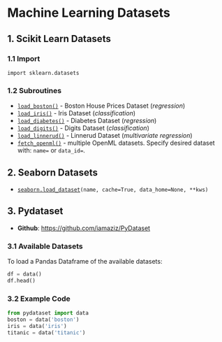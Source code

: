 # Machine Learning Datasets

## 1. Scikit Learn Datasets

### 1.1 Import

```
import sklearn.datasets
```

### 1.2 Subroutines

- [`load_boston()`](http://scikit-learn.org/stable/modules/generated/sklearn.datasets.load_boston.html#sklearn.datasets.load_boston) - Boston House Prices Dataset (*regression*)
- [`load_iris()`](http://scikit-learn.org/stable/modules/generated/sklearn.datasets.load_iris.html#sklearn.datasets.load_iris) - Iris Dataset (*classification*)
- [`load_diabetes()`](http://scikit-learn.org/stable/modules/generated/sklearn.datasets.load_diabetes.html#sklearn.datasets.load_diabetes) - Diabetes Dataset (*regression*)
- [`load_digits()`](http://scikit-learn.org/stable/modules/generated/sklearn.datasets.load_digits.html#sklearn.datasets.load_digits) - Digits Dataset (*classification*)
- [`load_linnerud()`](http://scikit-learn.org/stable/modules/generated/sklearn.datasets.load_linnerud.html#sklearn.datasets.load_linnerud) - Linnerud Dataset (*multivariate regression*)
- [`fetch_openml()`](https://scikit-learn.org/stable/modules/generated/sklearn.datasets.fetch_openml.html) - multiple OpenML datasets.
  Specify desired dataset with: `name=` or `data_id=`.

## 2. Seaborn Datasets

- [`seaborn.load_dataset`](https://seaborn.pydata.org/generated/seaborn.load_dataset.html)`(name, cache=True, data_home=None, **kws)`


## 3. Pydataset

- **Github**: https://github.com/iamaziz/PyDataset

### 3.1 Available Datasets

To load a Pandas Dataframe of the available datasets:

```python
df = data()
df.head()
```

### 3.2 Example Code

```python
from pydataset import data
boston = data('boston')
iris = data('iris')
titanic = data('titanic')
```
